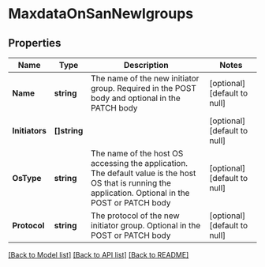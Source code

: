 # MaxdataOnSanNewIgroups

## Properties
Name | Type | Description | Notes
------------ | ------------- | ------------- | -------------
**Name** | **string** | The name of the new initiator group. Required in the POST body and optional in the PATCH body | [optional] [default to null]
**Initiators** | **[]string** |  | [optional] [default to null]
**OsType** | **string** | The name of the host OS accessing the application. The default value is the host OS that is running the application. Optional in the POST or PATCH body | [optional] [default to null]
**Protocol** | **string** | The protocol of the new initiator group. Optional in the POST or PATCH body | [optional] [default to null]

[[Back to Model list]](../README.md#documentation-for-models) [[Back to API list]](../README.md#documentation-for-api-endpoints) [[Back to README]](../README.md)


